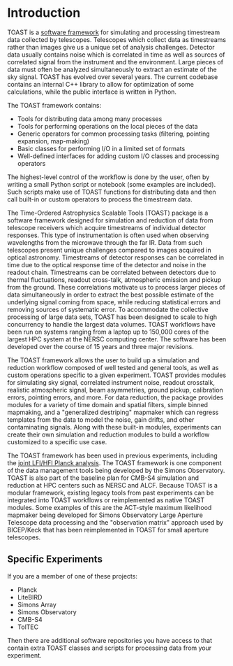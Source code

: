 
# Introduction

TOAST is a [software framework](https://en.wikipedia.org/wiki/Software_framework) for
simulating and processing timestream data collected by telescopes.  Telescopes which
collect data as timestreams rather than images give us a unique set of analysis
challenges.  Detector data usually contains noise which is correlated in time as well as
sources of correlated signal from the instrument and the environment.  Large pieces of
data must often be analyzed simultaneously to extract an estimate of the sky signal.
TOAST has evolved over several years.  The current codebase contains an internal C++
library to allow for optimization of some calculations, while the public interface is
written in Python.

The TOAST framework contains:

- Tools for distributing data among many processes
- Tools for performing operations on the local pieces of the data
- Generic operators for common processing tasks (filtering, pointing expansion, map-making)
- Basic classes for performing I/O in a limited set of formats
- Well-defined interfaces for adding custom I/O classes and processing operators

The highest-level control of the workflow is done by the user, often by writing a small
Python script or notebook (some examples are included).  Such scripts make use of TOAST
functions for distributing data and then call built-in or custom operators to process
the timestream data.

The Time-Ordered Astrophysics Scalable Tools (TOAST) package is a software framework
designed for simulation and reduction of data from telescope receivers which acquire
timestreams of individual detector responses.  This type of instrumentation is often
used when observing wavelengths from the microwave through the far IR.  Data from such
telescopes present unique challenges compared to images acquired in optical astronomy.
Timestreams of detector responses can be correlated in time due to the optical response
time of the detector and noise in the readout chain.  Timestreams can be correlated
between detectors due to thermal fluctuations, readout cross-talk, atmospheric emission
and pickup from the ground.  These correlations motivate us to process larger pieces of
data simultaneously in order to extract the best possible estimate of the underlying
signal coming from space, while reducing statistical errors and removing sources of
systematic error.  To accommodate the collective processing of large data sets, TOAST
has been designed to scale to high concurrency to handle the largest data volumes.
TOAST workflows have been run on systems ranging from a laptop up to 150,000 cores of
the largest HPC system at the NERSC computing center.  The software has been developed
over the course of 15 years and three major revisions.

The TOAST framework allows the user to build up a simulation and reduction workflow
composed of well tested and general tools, as well as custom operations specific to a
given experiment.  TOAST provides modules for simulating sky signal, correlated
instrument noise, readout crosstalk, realistic atmospheric signal, beam asymmetries,
ground pickup, calibration errors, pointing errors, and more.  For data reduction, the
package provides modules for a variety of time domain and spatial filters, simple binned
mapmaking, and a "generalized destriping" mapmaker which can regress templates from the
data to model the noise, gain drifts, and other contaminating signals.  Along with these
built-in modules, experiments can create their own simulation and reduction modules to
build a workflow customized to a specific use case.

The TOAST framework has been used in previous experiments, including the
[joint LFI/HFI Planck analysis](https://arxiv.org/abs/2007.04997).  The TOAST framework
is one component of the data management tools being developed by the Simons Observatory.
TOAST is also part of the baseline plan for CMB-S4 simulation and reduction at HPC
centers such as NERSC and ALCF.  Because TOAST is a modular framework, existing legacy
tools from past experiments can be integrated into TOAST workflows or reimplemented as
native TOAST modules.  Some examples of this are the ACT-style maximum likelihood
mapmaker being developed for Simons Observatory Large Aperture Telescope data processing
and the "observation matrix" approach used by BICEP/Keck that has been reimplemented in
TOAST for small aperture telescopes.

## Specific Experiments

If you are a member of one of these projects:

- Planck
- LiteBIRD
- Simons Array
- Simons Observatory
- CMB-S4
- TolTEC

Then there are additional software repositories you have access to that contain extra
TOAST classes and scripts for processing data from your experiment.
